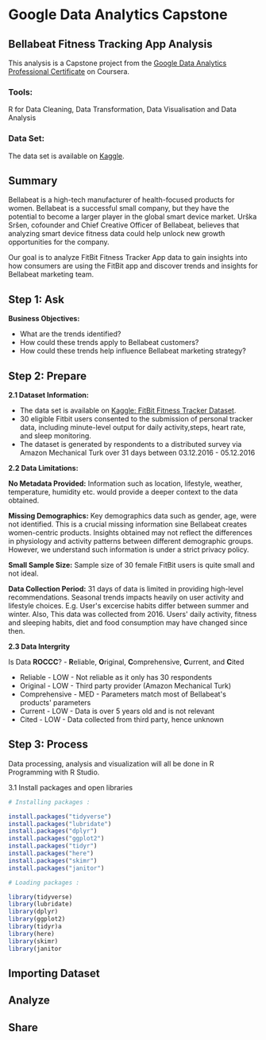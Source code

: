 # Google Data Analytics Capstone

## Bellabeat Fitness Tracking App Analysis

This analysis is a Capstone project from the [Google Data Analytics Professional Certificate](https://www.coursera.org/learn/google-data-analytics-capstone/supplement/ZsmDD/case-study-2-how-can-a-wellness-company-play-it-smart) on Coursera.

### Tools:
R for Data Cleaning, Data Transformation, Data Visualisation and Data Analysis

###  Data Set:
The data set is available on [Kaggle](https://www.kaggle.com/datasets/arashnic/fitbit).


## Summary 

Bellabeat is  a high-tech manufacturer of health-focused products for women. Bellabeat is a successful small company, but they have the potential to become a larger player in the global smart device market. Urška Sršen, cofounder and Chief Creative Officer of Bellabeat, believes that analyzing smart device fitness data could help unlock new growth opportunities for the company.

Our goal is to analyze FitBit Fitness Tracker App data to gain insights into how consumers are using the FitBit app and discover trends and insights for Bellabeat marketing team.

## Step 1: Ask

**Business Objectives:**

- What are the trends identified?
- How could these trends apply to Bellabeat customers?
- How could these trends help influence Bellabeat marketing strategy?

## Step 2: Prepare 

**2.1 Dataset Information:**

- The data set is available on [Kaggle: FitBit Fitness Tracker Dataset](https://www.kaggle.com/datasets/arashnic/fitbit).
- 30 eligible Fitbit users consented to the submission of personal tracker data, including minute-level output for daily activity,steps,  heart rate, and sleep monitoring.
- The dataset is generated by respondents to a distributed survey via Amazon Mechanical Turk over 31 days between 03.12.2016 - 05.12.2016

**2.2 Data Limitations:**

**No Metadata Provided:** Information such as location, lifestyle, weather, temperature, humidity etc. would provide a deeper context to the data obtained.

**Missing Demographics:** Key demographics data such as gender, age, were not identified. This is a crucial missing information sine Bellabeat creates women-centric products. Insights obtained may not reflect the differences in physiology and activity patterns between different demographic groups. However, we understand such information is under a strict privacy policy.

**Small Sample Size:** Sample size of 30 female FitBit users is quite small and not ideal.

**Data Collection Period:** 31 days of data is limited in providing high-level recommendations. Seasonal trends impacts heavily on user activity and lifestyle choices. E.g. User's excercise habits differ between summer and winter. Also, This data was collected from  2016. Users' daily activity, fitness and sleeping habits, diet and food consumption may have changed since then.

**2.3 Data Intergrity**

Is Data **ROCCC**? - **R**eliable, **O**riginal, **C**omprehensive, **C**urrent, and **C**ited

- Reliable - LOW - Not reliable as it only has 30 respondents
- Original - LOW - Third party provider (Amazon Mechanical Turk)
- Comprehensive - MED - Parameters match most of Bellabeat's products' parameters
- Current - LOW - Data is over 5 years old and is not relevant
- Cited - LOW - Data collected from third party, hence unknown


## Step 3: Process

Data processing, analysis and visualization will all be done in R Programming with R Studio.

3.1 Install packages and open libraries 

```r
# Installing packages :

install.packages("tidyverse")
install.packages("lubridate")
install.packages("dplyr")
install.packages("ggplot2")
install.packages("tidyr")
install.packages("here")
install.packages("skimr")
install.packages("janitor")

# Loading packages :

library(tidyverse)
library(lubridate)
library(dplyr)
library(ggplot2)
library(tidyr)a
library(here)
library(skimr)
library(janitor


```

## Importing Dataset 

## Analyze 
## Share
